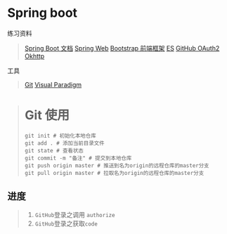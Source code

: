 # Spring boot
练习资料
>[Spring Boot 文档](https://spring.io/quides)
>[Spring Web](https://spring.io/quides/gs/serving-web-content)
>[Bootstrap 前端框架](https://v3.bootcss.com/getting-started/#download)
>[ES](https://elasticsearch.cn/explore)
>[GitHub OAuth2](https://devoloper.github.com/aoos/building-oauth-apps/creating-an-oauth-app/)
>[Okhttp](https://square.github.io/okhttp)

工具
>[Git](https://github.com)
>[Visual Paradigm](https://www.visual-paradigm.com)

> # Git 使用
> ```shell script
> git init # 初始化本地仓库
> git add . # 添加当前目录文件
> git state # 查看状态
> git commit -m "备注" # 提交到本地仓库
> git push origin master # 推送到名为origin的远程仓库的master分支
> git pull origin master # 拉取名为origin的远程仓库的master分支
> ```

## 进度
> 1. `GitHub`登录之调用 `authorize`
> 2. `GitHub`登录之获取`code`
>

